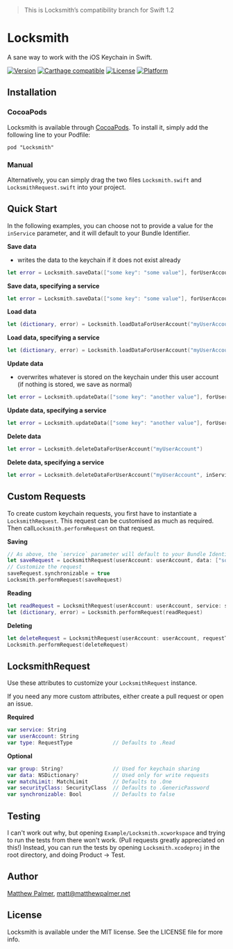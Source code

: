 > This is Locksmith’s compatibility branch for Swift 1.2

# Locksmith

A sane way to work with the iOS Keychain in Swift.

<!--[![CI Status](http://img.shields.io/travis/matthewpalmer/Locksmith.svg?style=flat)](https://travis-ci.org/matthewpalmer/Locksmith)-->
[![Version](https://img.shields.io/cocoapods/v/Locksmith.svg?style=flat)](http://cocoadocs.org/docsets/Locksmith)
[![Carthage compatible](https://img.shields.io/badge/Carthage-compatible-4BC51D.svg?style=flat)](https://github.com/Carthage/Carthage)
[![License](https://img.shields.io/cocoapods/l/Locksmith.svg?style=flat)](http://cocoadocs.org/docsets/Locksmith)
[![Platform](https://img.shields.io/cocoapods/p/Locksmith.svg?style=flat)](http://cocoadocs.org/docsets/Locksmith)

 
## Installation

### CocoaPods

Locksmith is available through [CocoaPods](http://cocoapods.org). To install
it, simply add the following line to your Podfile:

    pod "Locksmith"

### Manual

Alternatively, you can simply drag the two files `Locksmith.swift` and `LocksmithRequest.swift` into your project.

## Quick Start

In the following examples, you can choose not to provide a value for the `inService` parameter, and it will default to your Bundle Identifier.

**Save data**

- writes the data to the keychain if it does not exist already

```swift
let error = Locksmith.saveData(["some key": "some value"], forUserAccount: "myUserAccount")
```

**Save data, specifying a service**

```swift
let error = Locksmith.saveData(["some key": "some value"], forUserAccount: "myUserAccount", inService: "myService")
```

**Load data**

```swift
let (dictionary, error) = Locksmith.loadDataForUserAccount("myUserAccount")
```

**Load data, specifying a service**

```swift
let (dictionary, error) = Locksmith.loadDataForUserAccount("myUserAccount", inService: "myService")
```

**Update data**

- overwrites whatever is stored on the keychain under this user account (if nothing is stored, we save as normal)

```swift
let error = Locksmith.updateData(["some key": "another value"], forUserAccount: "myUserAccount")
```

**Update data, specifying a service**

```swift
let error = Locksmith.updateData(["some key": "another value"], forUserAccount: "myUserAccount", inService: "myService")
```

**Delete data**
```swift
let error = Locksmith.deleteDataForUserAccount("myUserAccount")
```

**Delete data, specifying a service**

```swift
let error = Locksmith.deleteDataForUserAccount("myUserAccount", inService: "myService")
```

## Custom Requests
To create custom keychain requests, you first have to instantiate a `LocksmithRequest`. This request can be customised as much as required. Then call`Locksmith.performRequest` on that request.

**Saving**
```swift
// As above, the `service` parameter will default to your Bundle Identifier if omitted.
let saveRequest = LocksmithRequest(userAccount: userAccount, data: ["some key": "some value"], service: service)
// Customize the request
saveRequest.synchronizable = true
Locksmith.performRequest(saveRequest)
```

**Reading**
```swift
let readRequest = LocksmithRequest(userAccount: userAccount, service: service)
let (dictionary, error) = Locksmith.performRequest(readRequest)
```

**Deleting**
```swift
let deleteRequest = LocksmithRequest(userAccount: userAccount, requestType: .Delete, service: service)
Locksmith.performRequest(deleteRequest)
```

## LocksmithRequest
Use these attributes to customize your `LocksmithRequest` instance.

If you need any more custom attributes, either create a pull request or open an issue.

**Required**
```swift
var service: String
var userAccount: String
var type: RequestType             // Defaults to .Read
```

**Optional**
```swift
var group: String?                // Used for keychain sharing
var data: NSDictionary?           // Used only for write requests
var matchLimit: MatchLimit        // Defaults to .One
var securityClass: SecurityClass  // Defaults to .GenericPassword
var synchronizable: Bool          // Defaults to false
```

## Testing
I can't work out why, but opening `Example/Locksmith.xcworkspace` and trying to run the tests from there won't work. (Pull requests greatly appreciated on this!) Instead, you can run the tests by opening `Locksmith.xcodeproj` in the root directory, and doing Product -> Test.
 
## Author

[Matthew Palmer](http://matthewpalmer.net), matt@matthewpalmer.net

## License

Locksmith is available under the MIT license. See the LICENSE file for more info.
